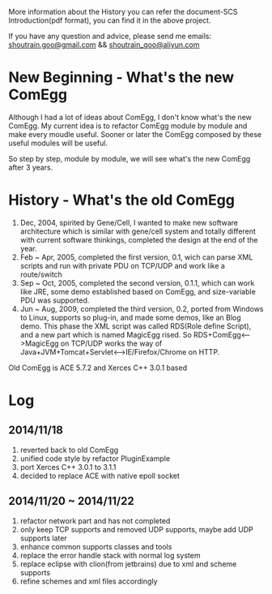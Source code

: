 More information about the History you can refer the document-SCS Introduction(pdf format), you can find it in the above project.

If you have any question and advice, please send me emails: shoutrain.goo@gmail.com && shoutrain_goo@aliyun.com

New Beginning - What's the new ComEgg
==================
Although I had a lot of ideas about ComEgg, I don't know what's the new ComEgg.  My current idea is to refactor ComEgg module by module and make every moudle useful.  Sooner or later the ComEgg composed by these useful modules will be useful.

So step by step, module by module, we will see what's the new ComEgg after 3 years.

History - What's the old ComEgg
==================
1. Dec, 2004, spirited by Gene/Cell, I wanted to make new software architecture which is similar with gene/cell system and totally different with current software thinkings, completed the design at the end of the year.
2. Feb ~ Apr, 2005, completed the first version, 0.1, wich can parse XML scripts and run with private PDU on TCP/UDP and work like a route/switch
3. Sep ~ Oct, 2005, completed the second version, 0.1.1, which can work like JRE, some demo established based on ComEgg, and size-variable PDU was supported.
4. Jun ~ Aug, 2009, completed the third version, 0.2, ported from Windows to Linux, supports so plug-in, and made some demos, like an Blog demo.  This phase the XML script was called RDS(Role define Script), and a new part which is named MagicEgg rised.  So RDS+ComEgg<-->MagicEgg on TCP/UDP works the way of Java+JVM+Tomcat+Servlet<-->IE/Firefox/Chrome on HTTP.

Old ComEgg is ACE 5.7.2 and Xerces C++ 3.0.1 based

Log
==================
2014/11/18
---------
1. reverted back to old ComEgg
2. unified code style by refactor PluginExample
3. port Xerces C++ 3.0.1 to 3.1.1
4. decided to replace ACE with native epoll socket

2014/11/20 ~ 2014/11/22
---------
1. refactor network part and has not completed
2. only keep TCP supports and removed UDP supports, maybe add UDP supports later
3. enhance common supports classes and tools
4. replace the error handle stack with normal log system
5. replace eclipse with clion(from jetbrains) due to xml and scheme supports
6. refine schemes and xml files accordingly


